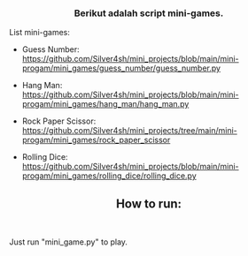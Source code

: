 <h3 align="center"> 
Berikut adalah script mini-games. 
</h3>


List mini-games: <br>
- Guess Number: <br>
https://github.com/Silver4sh/mini_projects/blob/main/mini-progam/mini_games/guess_number/guess_number.py <br>

- Hang Man: <br>
https://github.com/Silver4sh/mini_projects/blob/main/mini-progam/mini_games/hang_man/hang_man.py <br>

- Rock Paper Scissor: <br>
https://github.com/Silver4sh/mini_projects/tree/main/mini-progam/mini_games/rock_paper_scissor <br>

- Rolling Dice: <br>
https://github.com/Silver4sh/mini_projects/blob/main/mini-progam/mini_games/rolling_dice/rolling_dice.py <br>

<h2 align='center'>
How to run:</h2><br>
<p>Just run "mini_game.py" to play.</p>
